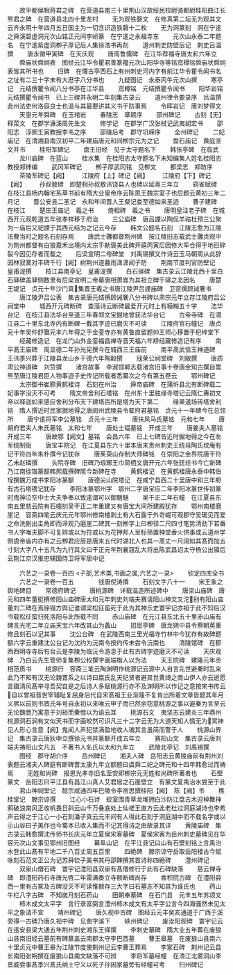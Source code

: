 <!-- { "loadSidebar": true } -->
　　故平都侯相蒋君之碑　在营道县南三十里荆山汉故绥民校尉骑都尉桂阳曲江长熊君之碑　在营道县北四十里龙村
　　无为观铁磬文　在修真第二坛无为观其文云齐永明十年四月五日国主为一切含识造铁磬十二枚
　　无为洞篆刻　洞在宁逺之舜溪碧虚洞元次山铭正元间李峤篆　在宁逺之永福寺东
　　元次山永泰二年题名　在宁逺紫虚洞栁子厚记后人集徐浩书再刻
　　道州刺史防壁后记　刺史吕温撰
　　唐永徽甲寅碑　在天庆观
　　唐周鲁儒碑　在江华荐福寺唐太和六年立
　　舜庙状舜祠表　图经云江华令瞿君善篆籀元次山阳华寺等铭窊樽铭舜庙状舜祠表皆其所书也
　　旧碑　在懐古亭西石上有州刺史河内字有前江华令瞿令闻书名之址有二三十字末有大厯字八分书也
　　九疑图记　永泰丙午元次山撰
　　寒亭记　元结撰瞿令闻八分书亭在江华县
　　窊樽铭　元结撰瞿令闻书
　　阳华岩铭　元结撰瞿令闻书　已上三碑并永明二年刻集古录云
　　道州律令要录序　吕温撰此州法吏何洛庭良士也温与其最要讲其义书于防事焉
　　令晖岩记　唐刘梦得文
　　天皇元年舜碑　在玉琯岩
　　春陵志　章颖序
　　邵州碑记
　　古刻【无】　释菜文　在郡学濓溪周先生文
　　修学记　在郡学广汉张栻记武夷胡宏书
　　邵阳志　淳熈壬寅教授李韦之序
　　邵陵后考　郡守巩嵘序
　　全州碑记
　　二妃庙记　在清湘县南汉初平二年建庙唐元和间栁宗元为之记
　　盘石庙记　黄庭坚文并书
　　桂阳军碑记
　　盘王旧经　见于太守题名下
　　韩张亭碑　在临武
　　龙川庙碑　在蓝山
　　桂水集　在桂阳志太守题名下未知编集人姓名桂阳志　教授郑绅编
　　武冈军碑记
　　栁子厚武冈铭　见栁文
　　都梁志　郑昉序
　　茶陵军碑记【阙】
　　江陵府【上】碑记【阙】
　　江陵府【下】碑记【阙】
　　孙叔敖碑　即楚相孙叔敖讳饶县人也碑以延熹三年立
　　鹞雀赋碑　在枝江县杨内翰宅系草书前有隋大业皇帝序云陈思王魏宗室子也后题云黄初三年二月记
　　晋公安县二圣记　永和年间晋人王粲记娄至德如来圣迹
　　曹子建碑　在枝江
　　楚庄王庙记　羲之书
　　倚相碑　羲之书
　　唐明皇注老子碑　在城西开元观乾道五年张孝祥移于府治
　　三公庙碑　唐吕諲以陶侃羊祜杜预三公聚为一庙后又祀諲于其西元结为之记云今存
　　韩文公题名石刻　江陵志愈为江陵法曹当时之题名石刻存焉
　　唐武士彠都督荆州碑　按江陵旧志载武士彠贞观中为荆州都督有白狼嘉禾出境内太宗手勅褒美此碑开禧丙寅后因修大军仓得于地已碎裂今因见存者而载之
　　后梁宣明二帝碑堂　刘禹锡撰又作诗云玉马朝周从此辞园林寂寞对丰碑千行【阙】树荆州道暮雨潇潇闻子防
　　荆南节度判官防壁记　皇甫湜撰
　　枝江县南亭记　皇甫湜撰
　　白石驿碑　集古录云江陵北西十里白石驿碑盖驿侧数里有后梁宣明二帝墓唐相萧嵩为其祖立碑于驿之北因名
　　唐楚王堤记　贞元十年沙门真集晋王羲之书唐江陵尹吕諲庙碑　卫宻撰顾诫奢书
　　唐江陵尹吕公表　集古录唐元结撰顾诫奢八分书碑以肃宗元年立存江陵府吕公祠堂中
　　城西开元碑断碑　查藻诗云断碑最爱开元时上有糢糊五十字
　　法华台记　在枝江县法华台至道三年春郑文宝掘地曾获法华台记
　　古帝寺碑　在潜江县二十里东北寺内有断碑一截其字迹已磨灭不可读
　　江陵府官石幢记　唐贞元十年吴仲舒纂元丰六年得之于金銮寺亦有黄鲁直留题帅王师心移置于杞梓堂下
　　经藏修造记　在龙门山外金銮福昌禅寺晋天福六年剙经藏修造记有序
　　南平髙王庙碑　周显德二年孙光宪撰今在城西三王庙前
　　南平髙武信王神道碑　王讳季兴葬于江陵县龙山乡干德六年陶糓撰
　　冦莱公祠堂碑　刘敞撰
　　唐质肃公神道碑　刘贽撰
　　渚宫故事　李淑邯郸志载渚宫旧事十卷唐金知古撰自鬻熊至唐江陵君臣人物事迹子史传记所载者悉纂次之今有第五卷云
　　鄂州碑记
　　太宗御书崔颢黄鹤楼诗　石刻在州治
　　舜帝庙碑　在蒲圻县北有断碑载二妃事字没灭不可考
　　隋文帝舍利石塔铭　在州东十里胜缘寺塔记云隋仁夀初文帝以释迦如来感应舍利分布天下建塔百所是塔为天下第二
　　缘果道场砖塔舍利铭　隋人撰近时民家掘地得之唐阆州武陵县令翟府君墓铭　贞元十一年碑今在总领所
　　唐宁逺将军李公墓铭　贞元十三年
　　唐扶风马氏墓铭　元和七年
　　唐胡府君夫人朱氏墓铭　太和七年
　　唐处士韫墓铭　开成三年
　　唐姜夫人墓铭　开成三年
　　唐故鄂【阙文】墓铭　会昌六年　已上七碑皆近时掘地得之今在左军统制衙
　　唐宝丰院记　在江夏县东六十里本唐末贵州刺史王统母陶氏坟庵有记干符四年朱朴撰今记犹存
　　唐茱萸山存制大师碑铭　在崇阳之金界院唐干符乙未赵璘撰
　　头院寺碑　旧碑乃琅琊王巾简栖文唐开元六年张廷珪书今亡新碑乃江南徐锴篆额韩熈载撰碑隂今新碑在寺
　　黄鹤楼记　在黄鹤楼唐永泰中韩伯珵撰魏万成书李阳冰篆额
　　唐德尖山院塔记　在咸宁县西二十里唐中和三年剙有古石塔镌记犹存
　　李阳冰篆鄂州字　鄂州二字唐宝应二年李阳冰篆世传初篆时鬼神泣空中士大夫争奉以致逺谓可以御魑魅
　　吴干正二年石幢　在江夏县东南五里慈云院有石幢刻吴干正二年重建又有唐宝大间所建殿犹存
　　鄂州南楼磨崖记　容斋四笔云庆元元年鄂州修南楼剥土有大石露于外竒崛可观郡守吴琚见而爱之命洗剔出圭角即而谛观乃磨崖二碑其一刻栁字上曰栁径二尺四寸笔势清劲下若番书人字唯夫脚不可复辨或以为符或以为花押邦人至标筛置神堂香火供事或云道州学侧虞帝庙内亦有之云栁君应辰是唐末五代时湖北人也其一髙丈一尺阔如其髙而加五寸刻大字八十五凡为九行其文曰干正元年荆襄冦乱大将出陈武昌诏太守杨公出镇后云荆江京汉推忠辅国侍卫将军居中记

　　六艺之一录卷一百四
<子部,艺术类,书画之属,六艺之一录>
　　钦定四库全书
　　六艺之一录卷一百五　　　　钱唐倪涛撰
　　石刻文字八十一
　　宋王象之舆地碑目
　　常德府碑记
　　唐桃源碑　详载温造所述碑中
　　唐梁山庙碑　唐元和四年董挺撰修阳山庙碑唐太和元年刺史刘端夫赛请阳山神文又沱别有阳山庙董刘二碑在焉徐锴方舆记谁谓梁松征蛮死于此为其神乐史寰宇记亦祖于此不知后汉书载松征蛮归死洛阳与此所载不同
　　赤山庙碑　在元江县东北五十里赤山庙有碑言光宅二年立庙天宝六年改其山为蠡山
　　招屈亭碑　唐龙朔中县令蔡朝英重修且刻石以记其事
　　沈公台碑　在武陵西南三里光福寺竹林中今犹存有故碑题额六字云重建沈公台记为沈约为沅南令按约传未尝令沅南也
　　清陵馆碑　在郡西西明寺寺后有台云是李陵为临沅令游息于此有古碑字迹磨灭不可读
　　天庆观碑　乃白云先生管师复集栁公权撰字画端楷人以为法
　　天王院碑　建隆元年丞相范质书
　　桃源行　容斋三笔云陶渊明作桃源记云源中人自言先世避秦时乱来此乃不知有汉无论魏晋系之以诗曰嬴氏乱天纪贤者避其世黄绮之商山伊人亦云逝愿言蹑清风髙举寻吾契自是之后诗人多赋桃源行亦不及渊明所以作记之意按宋书传云自以曾祖晋世宰辅耻复屈身后代自宋髙祖王业渐隆不复肯出所着文章皆题其年月义熈以前则书晋氏年号自永初以来唯云甲子而已然余窃意桃源之事以避秦为言至云无论魏晋乃寓意于刘裕而秦借以为谕云耳
　　桃源石文　夷坚志云建炎三年鼎州桃源洞石涧有文似天书而字画皎然可识凡三十二字云无为大道天知人情无为冥神见人形心言意【阙】鬼闻人声犯禁满盈地收人魂其言虽简而警于人
　　桃源山界记　集古录云唐狄中立撰徐元书并篆额开成五年立
　　赛阳山文　集古录云唐刘端夫祷阳山文凡五　不著书人名氏以太和九年立
　　武陵北亭记　刘禹锡撰
　　图经　郡守胡介序
　　岳州碑记
　　湘夫人碑　岳阳志云黄陵庙前有荆州刘表题云湘夫人碑庭有断碑晋太康九年立额题曰虞舜二妃之碑元和十四年韩愈过而祷焉
　　无姓和尚碑　报恩光孝寺旧名至安即栁宗元无姓和尚碑所著者也
　　石壁篆文　岳阳志曰平江县有昌江山真人艾君居之石崖壁立　有篆文夏禹治水尝至于此
　　君山神祠堂记　懿宗咸通四年巴陵令李宻思撰桂阳【阙】　陈【阙】书
　　樵桂堂记　滕宗谅撰
　　江心小石诗　蛟室围青草龙堆拥白沙防江盘古木迎棹舞神鸦破浪南风正收帆畏日斜云山千万叠底处上仙槎王直方云此老杜过洞庭湖诗也李希声云得之于江心一小石刻潘子真云元丰间有人得此石刻于洞庭湖中而不载名字或以示山谷曰子美作也今蜀本已收入集而不记其得诗之由故录其详
　　黄陵庙碑　集古录云韩愈撰沈传师书长庆元年立夏侯宋客墓碑　夏侯宋客为岳州刺史墓碑见在华容元次山文事见鄂州旧图经
　　幕阜山记　在平江县记曰山有石壁刻铭上言禹治水登此山髙有平地二千八百丈周五百里
　　四絶碑　滕宗谅守岳取岳阳楼古今赋咏刻石范文正公为记苏舜钦子美书其丹邵餗撰其首诗称四絶碑
　　澧州碑记
　　双泉山僧石碑　寰宇记澧阳县双泉有髙僧修行于此有石碑缺落
　　慈云禅寺碑　即澧阳药石寺唐光啓二年雷满奏立寺额断碑尚存
　　香积院古碑　在澧阳县西一里有古冢及古碑没灭不可读惟额存三大字曰石墓志不知其为谁氏也
　　药山牛栏八字古碑　不知嵗月刻石药山
　　田朝奉墓碑　在石门县　元丰五年苏颂文
　　柿木成文太平字　言行录富弼言澧州柿木成文有太平字公言今四海骚然未见太平之象请不宣
　　靖州碑记
　　唐久视中古碑　图经云元丰癸亥通道于广西于溪旁得一古碑乃唐久视中碑　见凿字溪下
　　峡州碑记
　　废汝阳观碑　寰宇记云在逺安县梁大通五年荆州刺史湘东王绎撰
　　李刺史墓碑　隋大业五年葬在废狼山县南旧经云墓前有碑篆盖云南郡太守李巴西墓
　　曹王皋墓　在废狼山县南六十里贞元中曹王皋为江陵节度使荆州记云李曹王葬焉
　　李冢石碑　荆州记云县长南阳张朔撰在废狼山县南文缺落不可辨
　　李将军墓经幢　在清江北雾洞山李景威尝事髙季兴髙氏纳土守义以死子孙因家墓旁有经幢可考
　　归州碑记
